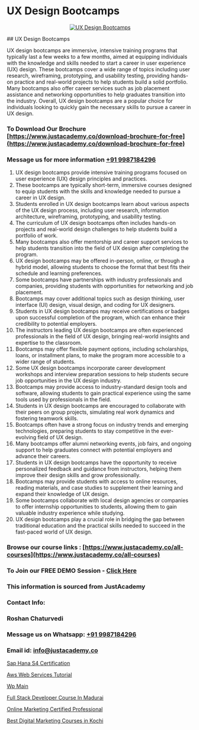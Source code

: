 # UX Design Bootcamps

<p align="center">
  <a href="https://justacademy.co/all-courses">
    <img src="https://i.ibb.co/P5KtSQ2/ui-ux.png" alt="UX Design Bootcamps">
  </a>
</p>
## UX Design Bootcamps

UX design bootcamps are immersive, intensive training programs that typically last a few weeks to a few months, aimed at equipping individuals with the knowledge and skills needed to start a career in user experience (UX) design. These bootcamps cover a wide range of topics including user research, wireframing, prototyping, and usability testing, providing hands-on practice and real-world projects to help students build a solid portfolio. Many bootcamps also offer career services such as job placement assistance and networking opportunities to help graduates transition into the industry. Overall, UX design bootcamps are a popular choice for individuals looking to quickly gain the necessary skills to pursue a career in UX design.
### To Download Our Brochure [https://www.justacademy.co/download-brochure-for-free](https://www.justacademy.co/download-brochure-for-free)
### Message us for more information [+91 9987184296](https://api.whatsapp.com/send?phone=919987184296)
1) UX design bootcamps provide intensive training programs focused on user experience (UX) design principles and practices.
2) These bootcamps are typically short-term, immersive courses designed to equip students with the skills and knowledge needed to pursue a career in UX design.
3) Students enrolled in UX design bootcamps learn about various aspects of the UX design process, including user research, information architecture, wireframing, prototyping, and usability testing.
4) The curriculum of UX design bootcamps often includes hands-on projects and real-world design challenges to help students build a portfolio of work.
5) Many bootcamps also offer mentorship and career support services to help students transition into the field of UX design after completing the program.
6) UX design bootcamps may be offered in-person, online, or through a hybrid model, allowing students to choose the format that best fits their schedule and learning preferences.
7) Some bootcamps have partnerships with industry professionals and companies, providing students with opportunities for networking and job placement.
8) Bootcamps may cover additional topics such as design thinking, user interface (UI) design, visual design, and coding for UX designers.
9) Students in UX design bootcamps may receive certifications or badges upon successful completion of the program, which can enhance their credibility to potential employers.
10) The instructors leading UX design bootcamps are often experienced professionals in the field of UX design, bringing real-world insights and expertise to the classroom.
11) Bootcamps may offer flexible payment options, including scholarships, loans, or installment plans, to make the program more accessible to a wider range of students.
12) Some UX design bootcamps incorporate career development workshops and interview preparation sessions to help students secure job opportunities in the UX design industry.
13) Bootcamps may provide access to industry-standard design tools and software, allowing students to gain practical experience using the same tools used by professionals in the field.
14) Students in UX design bootcamps are encouraged to collaborate with their peers on group projects, simulating real work dynamics and fostering teamwork skills.
15) Bootcamps often have a strong focus on industry trends and emerging technologies, preparing students to stay competitive in the ever-evolving field of UX design.
16) Many bootcamps offer alumni networking events, job fairs, and ongoing support to help graduates connect with potential employers and advance their careers.
17) Students in UX design bootcamps have the opportunity to receive personalized feedback and guidance from instructors, helping them improve their design skills and grow professionally.
18) Bootcamps may provide students with access to online resources, reading materials, and case studies to supplement their learning and expand their knowledge of UX design.
19) Some bootcamps collaborate with local design agencies or companies to offer internship opportunities to students, allowing them to gain valuable industry experience while studying.
20) UX design bootcamps play a crucial role in bridging the gap between traditional education and the practical skills needed to succeed in the fast-paced world of UX design.

### Browse our course links : [https://www.justacademy.co/all-courses](https://www.justacademy.co/all-courses) 
### To Join our FREE DEMO Session - [Click Here](https://www.justacademy.co/register-for-course-demo)


### This information is sourced from JustAcademy
### Contact Info:
### Roshan Chaturvedi
### Message us on Whatsapp: [+91 9987184296](https://api.whatsapp.com/send?phone=919987184296)
### Email id: [info@justacademy.co](mailto:info@justacademy.co)
                
[Sap Hana S4 Certification](https://www.linkedin.com/pulse/sap-hana-s4-certification-justacademy-cupertino-gttwc/)

[Aws Web Services Tutorial](https://www.linkedin.com/pulse/aws-web-services-tutorial-software-training-mountain-view-dcuhe?trackingId=vheMQcweoWZTlaVBcHllBA%3D%3D&lipi=urn%3Ali%3Apage%3Aorganization_admin_admin_feed_index%3B396a4c81-0a90-47a5-ad5c-c37fd268bc2b)

[Wp Main](https://medium.com/@ranemanish460/wp-main-cf7a2611ef92)

[Full Stack Developer Course In Madurai](https://medium.com/@shivamja27/full-stack-developer-course-in-madurai-274bdf91898e)

[Online Marketing Certified Professional](https://justacademyin.github.io/justacademy/online-marketing-certified-professional)

[Best Digital Marketing Courses in Kochi](https://justacademyin.github.io/justacademy/best-digital-marketing-courses-in-kochi)

